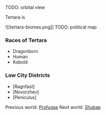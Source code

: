 ---
---
TODO: orbital view

Tertara is

![[tertara-biomes.png]]
TODO: political map

### Races of Tertara
- Dragonborn
- Human
- Kobold

### Low City Districts
- [Ragnfast]
- [Novorzhev]
- [Peniculus]

Previous world: [Profugae](places/worlds/Profugae)
Next world: [Shubae](places/worlds/Shubae)